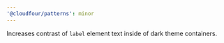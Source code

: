 ```yaml
---
'@cloudfour/patterns': minor
---
```


Increases contrast of `label` element text inside of dark theme containers.
